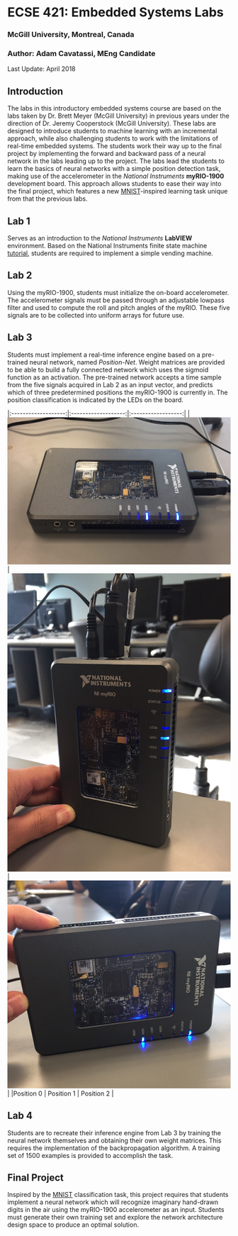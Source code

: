 # ECSE 421: Embedded Systems Labs
### McGill University, Montreal, Canada
### Author: Adam Cavatassi, MEng Candidate

Last Update: April 2018

## Introduction
The labs in this introductory embedded systems course are based on the labs taken by Dr. Brett Meyer (McGill University) in previous years under the direction of Dr. Jeremy Cooperstock (McGill University). These labs are designed to introduce students to machine learning with an incremental approach, while also challenging students to work with the limitations of real-time embedded systems. The students work their way up to the final project by implementing the forward and backward pass of a neural network in the labs leading up to the project. The labs lead the students to learn the basics of neural networks with a simple position detection task, making use of the accelerometer in the *National Instruments* **myRIO-1900** development board. This approach allows students to ease their way into the final project, which features a new [MNIST](http://yann.lecun.com/exdb/mnist/)-inspired learning task unique from that the previous labs. 

## Lab 1
Serves as an introduction to the *National Instruments* **LabVIEW** environment. Based on the National Instruments finite state machine [tutorial](http://www.ni.com/tutorial/7595/en/), students are required to implement a simple vending machine.

## Lab 2
Using the myRIO-1900, students must initialize the on-board accelerometer. The accelerometer signals must be passed through an adjustable lowpass filter and used to compute the roll and pitch angles of the myRIO. These five signals are to be collected into uniform arrays for future use. 

## Lab 3
Students must implement a real-time inference engine based on a pre-trained neural network, named *Position-Net*. Weight matrices are provided to be able to build a fully connected network which uses the sigmoid function as an activation. The pre-trained network accepts a time sample from the five signals acquired in Lab 2 as an input vector, and predicts which of three predetermined positions the myRIO-1900 is currently in. The position classification is indicated by the LEDs on the board.

|:-------------------:|:-------------------:|:------------------:|
| ![alt text](https://github.com/adamcavatassi/McGill-ECSE-421-Embedded-Systems-Labs/blob/master/Lab%203/Specifications/figs/pos0.png "Position 0") | ![alt text](https://github.com/adamcavatassi/McGill-ECSE-421-Embedded-Systems-Labs/blob/master/Lab%203/Specifications/figs/pos1.png "Position 2") | ![alt text](https://github.com/adamcavatassi/McGill-ECSE-421-Embedded-Systems-Labs/blob/master/Lab%203/Specifications/figs/pos2.png "Position 2") |
|Position 0 | Position 1 | Position 2 |

## Lab 4
Students are to recreate their inference engine from Lab 3 by training the neural network themselves and obtaining their own weight matrices. This requires the implementation of the backpropagation algorithm. A training set of 1500 examples is provided to accomplish the task.

## Final Project
Inspired by the [MNIST](http://yann.lecun.com/exdb/mnist/) classification task, this project requires that students implement a neural network which will recognize imaginary hand-drawn digits in the air using the myRIO-1900 accelerometer as an input. Students must generate their own training set and explore the network architecture design space to produce an optimal solution.

